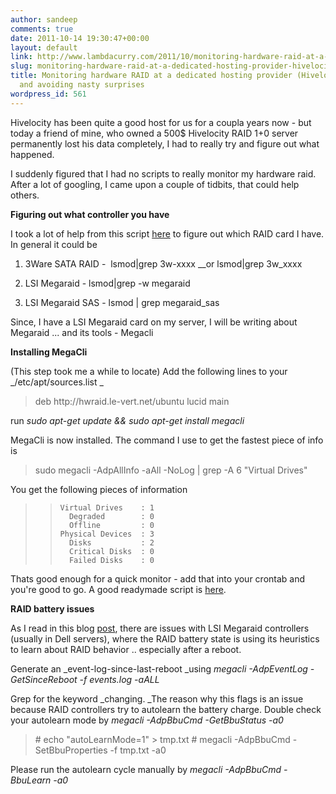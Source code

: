 ```yaml
---
author: sandeep
comments: true
date: 2011-10-14 19:30:47+00:00
layout: default
link: http://www.lambdacurry.com/2011/10/monitoring-hardware-raid-at-a-dedicated-hosting-provider-hivelocity/
slug: monitoring-hardware-raid-at-a-dedicated-hosting-provider-hivelocity
title: Monitoring hardware RAID at a dedicated hosting provider (Hivelocity??) ...
  and avoiding nasty surprises
wordpress_id: 561
---
```


Hivelocity has been quite a good host for us for a coupla years now - but today a friend of mine, who owned a 500$ Hivelocity RAID 1+0 server permanently lost his data completely, I had to really try and figure out what happened.

I suddenly figured that I had no scripts to really monitor my hardware raid. After a lot of googling, I came upon a couple of tidbits, that could help others.

**Figuring out what controller you have**

I took a lot of help from this script [here](http://www.watters.ws/scripts/checkraid.sh) to figure out which RAID card I have. In general it could be



	
  1. 3Ware SATA RAID -  lsmod|grep 3w-xxxx __or lsmod|grep 3w_xxxx

	
  2. LSI Megaraid - lsmod|grep -w megaraid

	
  3. LSI Megaraid SAS - lsmod | grep megaraid_sas


Since, I have a LSI Megaraid card on my server, I will be writing about Megaraid ... and its tools - Megacli

**Installing MegaCli**

(This step took me a while to locate) Add the following lines to your _/etc/apt/sources.list _


<blockquote>deb http://hwraid.le-vert.net/ubuntu lucid main</blockquote>


run _sudo apt-get update && sudo apt-get install megacli_

MegaCli is now installed. The command I use to get the fastest piece of info is


<blockquote>sudo megacli -AdpAllInfo -aAll -NoLog | grep -A 6 "Virtual Drives"</blockquote>


You get the following pieces of information


<blockquote>

>     
>     Virtual Drives    : 1
>       Degraded        : 0
>       Offline         : 0
>     Physical Devices  : 3
>       Disks           : 2
>       Critical Disks  : 0
>       Failed Disks    : 0
> 
> 
</blockquote>


Thats good enough for a quick monitor - add that into your crontab and you're good to go. A good readymade script is [here](http://www.watters.ws/scripts/sascheck.sh).

**RAID battery issues**

As I read in this blog [post](http://agiletesting.blogspot.com/2011/09/slow-database-check-raid-battery.html), there are issues with LSI Megaraid controllers (usually in Dell servers), where the RAID battery state is using its heuristics to learn about RAID behavior .. especially after a reboot.

Generate an _event-log-since-last-reboot _using _megacli -AdpEventLog -GetSinceReboot -f events.log -aALL_

Grep for the keyword _changing. _The reason why this flags is an issue because RAID controllers try to autolearn the battery charge. Double check your autolearn mode by _megacli -AdpBbuCmd -GetBbuStatus -a0_


<blockquote># echo "autoLearnMode=1" > tmp.txt
# megacli -AdpBbuCmd -SetBbuProperties -f tmp.txt -a0</blockquote>


Please run the autolearn cycle manually by _megacli -AdpBbuCmd -BbuLearn -a0_


